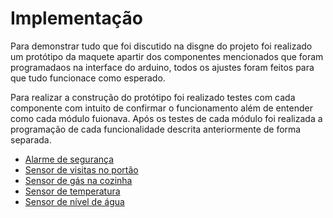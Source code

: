 # Implementação

Para demonstrar tudo que foi discutido na disgne do projeto foi realizado um protótipo da maquete apartir dos componentes mencionados que foram programadaos na interface do arduino, todos os ajustes foram feitos para que tudo funcionace como esperado.

Para realizar a construção do protótipo foi realizado testes com cada componente com intuito de confirmar o funcionamento além de entender como cada módulo fuionava. Após os testes de cada módulo foi realizada a programação de cada funcionalidade descrita anteriormente de forma separada.

- [Alarme de segurança](Funcionalidade_Alarme.md)
- [Sensor de visitas no portão](Funcionalidade_Portao.md)
- [Sensor de gás na cozinha](Funcionalidade_Gas.md)
- [Sensor de temperatura](Funcionalidade_Temp.md)
- [Sensor de nível de água](Funcionalidade_Agua.md)
